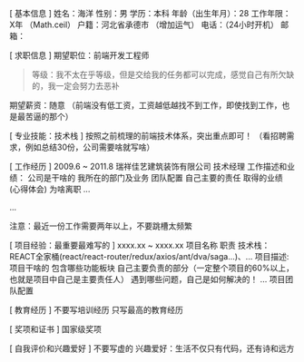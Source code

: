 [ 基本信息 ]
  姓名：海洋
  性别：男
  学历：本科
  年龄（出生年月）：28
  工作年限：X年 （Math.ceil）
  户籍：河北省承德市 （增加运气）
  电话：（24小时开机）
  邮箱：

[ 求职信息 ]
  期望职位：前端开发工程师
  > 等级：我不太在乎等级，但是交给我的任务都可以完成，感觉自己有所欠缺的，我一定会努力去恶补

  期望薪资：随意 （前端没有低工资，工资越低越找不到工作，即使找到工作，也是最苦逼的那个）

[ 专业技能：技术栈 ]
  按照之前梳理的前端技术体系，突出重点即可！
  （看招聘需求，例如总结30份，公司需要啥就写啥）

[ 工作经历 ]
  2009.6 ~ 2011.8  瑞祥佳艺建筑装饰有限公司  技术经理
   工作描述和业绩：
      公司是干啥的
      我所在的部门及业务
      团队配置
      自己主要的责任
      取得的业绩
      (心得体会)
      为啥离职
      ...

  ...

  注意：最近一份工作需要两年以上，不要跳槽太频繁


[ 项目经验：最重要最难写的 ]
  xxxx.xx ~ xxxx.xx  项目名称  职责
    技术栈：REACT全家桶(react/react-router/redux/axios/ant/dva/saga...)、...
    项目描述:
      项目干啥的
      包含哪些功能板块
      自己主要负责的部分（一定整个项目的60%以上，也就是项目中自己是主要责任人）
      遇到哪些问题，自己是如何解决的！
      ...
      项目团队配置

[ 教育经历 ]
  不要写培训经历
  只写最高的教育经历

[ 奖项和证书 ]
  国家级奖项

[ 自我评价和兴趣爱好 ]
  不要写虚的
  兴趣爱好：生活不仅只有代码，还有诗和远方














